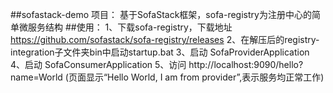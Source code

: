 
##sofastack-demo 项目：
   基于SofaStack框架，sofa-registry为注册中心的简单微服务结构
##使用：
1、下载sofa-registry，下载地址 https://github.com/sofastack/sofa-registry/releases
2、在解压后的registry-integration子文件夹bin中启动startup.bat
3、启动 SofaProviderApplication
4、启动 SofaConsumerApplication
5、访问 http://localhost:9090/hello?name=World (页面显示“Hello World, I am from provider”,表示服务均正常工作)
   
   
